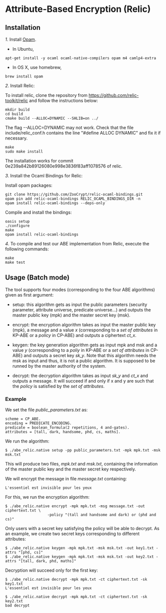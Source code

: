 # Attribute-Based Encryption (Relic)

## Installation

*1*. Install [Opam](https://opam.ocaml.org/).

 * In Ubuntu,

~~~~~
apt-get install -y ocaml ocaml-native-compilers opam m4 camlp4-extra
~~~~~

 * In OS X, use homebrew,

~~~~~
brew install opam
~~~~~

*2*. Install Relic:

To install relic, clone the repository from https://github.com/relic-toolkit/relic and follow the instructions below:

~~~~~
mkdir build
cd build
cmake build --ALLOC=DYNAMIC --SHLIB=on ../
~~~~~

The flag --ALLOC=DYNAMIC may not work. Check that the file include/relic_conf.h contains the line "#define ALLOC   DYNAMIC" and fix it if necessary.

~~~~~
make
sudo make install
~~~~~

The installation works for commit 0e239a842b89126080e998e3836f83aff1078576 of relic.

*3*. Install the Ocaml Bindings for Relic:

Install opam packages:

~~~~~
git clone https://github.com/ZooCrypt/relic-ocaml-bindings.git
opam pin add relic-ocaml-bindings RELIC_OCAML_BINDINGS_DIR -n
opam install relic-ocaml-bindings --deps-only
~~~~~

Compile and install the bindings:

~~~~~
oasis setup
./configure
make
opam install relic-ocaml-bindings
~~~~~

*4*. To compile and test our ABE implementation from Relic, execute the following commands:

~~~~~
make
make test
~~~~~

## Usage (Batch mode)

The tool supports four modes (corresponding to the four ABE algorithms) given as first argument:

- setup: this algorithm gets as input the public parameters (security parameter, attribute universe,
  predicate universe...) and outputs the master public key (mpk) and the master secret key (msk).

- encrypt: the encryption algorithm takes as input the master public key (mpk), a message and a value
  *x* (corresponding to a *set of attributes* in KP-ABE or a *policy* in CP-ABE) and outputs a ciphertext
  *ct_x*.

- keygen: the key generation algorithm gets as input mpk and msk and a value *y* (corresponding to a *poliy* in
  KP-ABE or a *set of attributes* in CP-ABE) and outputs a secret key *sk_y*.
  Note that this algorithm needs the msk as input and thus, it is not a public algorithm. It
  is supposed to be runned by the master authority of the system.

- decrypt: the decryption algorithm takes as input *sk_y* and *ct_x* and outputs a message. It will
  succeed if and only if x and y are such that the *policy* is satisfied by the *set of attributes*.

### Example

We set the file *public_parameters.txt* as:

~~~~
scheme = CP_ABE.
encoding = PREDICATE_ENCODING.
predicate = boolean_formula(2 repetitions, 4 and-gates).
attributes = [tall, dark, handsome, phd, cs, maths].
~~~~

We run the algorithm:

~~~~
$ ./abe_relic.native setup -pp public_parameters.txt -mpk mpk.txt -msk msk.txt
~~~~

This will produce two files, *mpk.txt* and *msk.txt*, containing the information of the master public
key and the master secret key respectively.

We will encrypt the message in file *message.txt* containing:

~~~~
L'essentiel est invisible pour les yeux
~~~~

For this, we run the encryption algorithm:

~~~~
$ ./abe_relic.native encrypt -mpk mpk.txt -msg message.txt -out ciphertext.txt \
                   -policy "(tall and handsome and dark) or (phd and cs)"
~~~~

Only users with a secret key satisfying the policy will be able to decrypt. As an example, we
create two secret keys corresponding to different attributes:

~~~~
$ ./abe_relic.native keygen -mpk mpk.txt -msk msk.txt -out key1.txt -attrs "[phd, cs]"
$ ./abe_relic.native keygen -mpk mpk.txt -msk msk.txt -out key2.txt -attrs "[tall, dark, phd, maths]"
~~~~

Decryption will succeed only for the first key:

~~~~
$ ./abe_relic.native decrypt -mpk mpk.txt -ct ciphertext.txt -sk key1.txt
L'essentiel est invisible pour les yeux
~~~~

~~~~
$ ./abe_relic.native decrypt -mpk mpk.txt -ct ciphertext.txt -sk key2.txt
bad decrypt
~~~~

